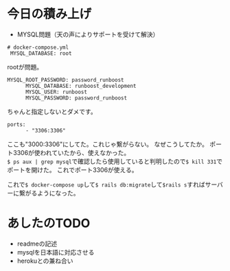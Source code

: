 # 今日の積み上げ
- MYSQL問題（天の声によりサポートを受けて解決）
```
# docker-compose.yml
 MYSQL_DATABASE: root
```
rootが問題。
```
MYSQL_ROOT_PASSWORD: password_runboost
      MYSQL_DATABASE: runboost_development
      MYSQL_USER: runboost
      MYSQL_PASSWORD: password_runboost
```
ちゃんと指定しないとダメです。
```
ports:
      - "3306:3306"
```
ここも"3000:3306"にしてた。これじゃ繋がらない。
なぜこうしてたか。 
ポート3306が使われていたから、使えなかった。  
`$ ps aux | grep mysql`で確認したら使用していると判明したので`$ kill 331`でポートを開けた。
これでポート3306が使える。

これで`$ docker-compose up`して`$ rails db:migrate`して`$rails s`すればサーバーに繋がるようになった。
# あしたのTODO
- readmeの記述
- mysqlを日本語に対応させる
- herokuとの兼ね合い
